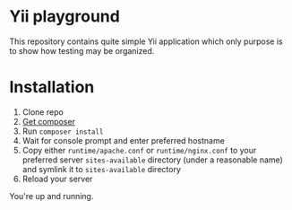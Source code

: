# Yii playground

This repository contains quite simple Yii application which only purpose is to
show how testing may be organized.

# Installation

1. Clone repo
2. [Get composer](https://getcomposer.org)
3. Run `composer install`
4. Wait for console prompt and enter preferred hostname
5. Copy either `runtime/apache.conf` or `runtime/nginx.conf` to your preferred
server `sites-available` directory (under a reasonable name) and symlink it to
`sites-available` directory
6. Reload your server

You're up and running.

